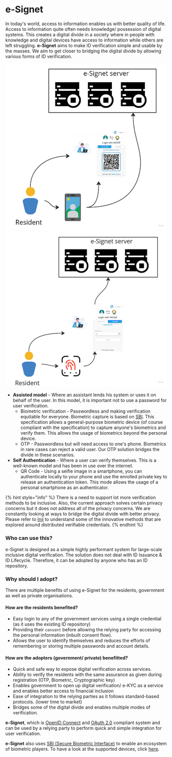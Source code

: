 # e-Signet

In today's world, access to information enables us with better quality of life. Access to information quite often needs knowledge/ possession of digital systems. This creates a digital divide in a society where in people with knowledge and digital devices have access to information while others are left struggling. **e-Signet** aims to make ID verification simple and usable by the masses. We aim to get closer to bridging the digital divide by allowing various forms of ID verification.

![](.gitbook/assets/e-signet-qr.jpg) ![](.gitbook/assets/e-signet-bio.jpg)

* **Assisted model** - Where an assistant lends his system or uses it on behalf of the user. In this model, it is important not to use a password for user verification.
  * Biometric verification - Passwordless and making verification equitable for everyone. Biometric capture is based on [SBI](https://app.gitbook.com/s/-M1R77ZUwR6XwtPjJIVm/biometrics/mosip-device-service-specification). This specification allows a general-purpose biometric device (of course compliant with the specification) to capture anyone's biometrics and verify them. This allows the usage of biometrics beyond the personal device.
  * OTP - Passwordless but will need access to one's phone. Biometrics in rare cases can reject a valid user. Our OTP solution bridges the divide in these scenarios.
* **Self Authentication** - Where a user can verify themselves. This is a well-known model and has been in use over the internet.
  * QR Code - Using a selfie image in a smartphone, you can authenticate locally to your phone and use the enrolled private key to release an authentication token. This mode allows the usage of a personal smartphone as an authenticator.

{% hint style="info" %}
There is a need to support lot more verification methods to be inclusive. Also, the current approach solves certain privacy concerns but it does not address all of the privacy concerns. We are constantly looking at ways to bridge the digital divide with better privacy. Please refer to [Inji](https://app.gitbook.com/s/4EyCrLbFom7vj7UcMIUZ/modules/mobile-application) to understand some of the innovative methods that are explored around distributed verifiable credentials.
{% endhint %}

### Who can use this?

e-Signet is designed as a simple highly performant system for large-scale inclusive digital verification. The solution does not deal with ID Issuance & ID Lifecycle. Therefore, it can be adopted by anyone who has an ID repository.

### Why should I adopt?

There are multiple benefits of using e-Signet for the residents, government as well as private organisations.

#### How are the residents benefited?

* Easy login to any of the government services using a single credential (as it uses the existing ID repository)
* Providing their `consent` before allowing the relying party for accessing the personal information (inbuilt consent flow).
* Allows the user to identify themselves and reduces the efforts of remembering or storing multiple passwords and account details.

#### How are the adopters (government/ private) benefitted?

* Quick and safe way to expose digital verification across services.
* Ability to verify the residents with the same assurance as given during registration (OTP, Biometric, Cryptographic key)
* Enables government to open up digital verification/ e-KYC as a service and enables better access to financial inclusion
* Ease of integration to the relying parties as it follows standard-based protocols. (lower time to market)
* Bridges some of the digital divide and enables multiple modes of verification.

**e-Signet**, which is [OpenID Connect](https://openid.net/connect/) and [OAuth 2.0](https://oauth.net/2/) compliant system and can be used by a relying party to perform quick and simple integration for user verification.

**e-Signet** also uses [SBI (Secure Biometric Interface)](https://standards.ieee.org/ieee/3167/10925/) to enable an ecosystem of biometric players. To have a look at the supported devices, click [here](https://docs.mosip.io/1.2.0/biometrics/biometric-devices).
